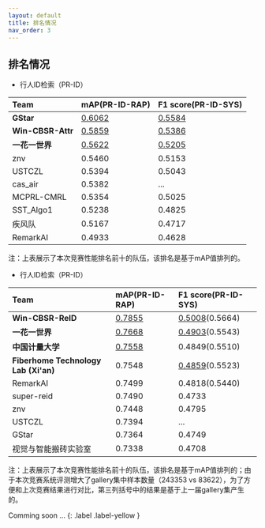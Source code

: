 ```yaml
---
layout: default
title: 排名情况
nav_order: 3
---
```


## 排名情况

* 行人ID检索（PR-ID）

|Team|mAP(PR-ID-RAP)|F1 score(PR-ID-SYS)|
|:----|:----|:----|
|**GStar**|<u>0.6062</u>|<u>0.5584</u>|
|**Win-CBSR-Attr**|<u>0.5859</u>|<u>0.5386</u>|
|**一花一世界**|<u>0.5622</u>|<u>0.5205</u>|
|znv|0.5460|0.5153|
|USTCZL|0.5394|0.5043|
|cas_air|0.5382|...|
|MCPRL-CMRL|0.5354|0.5025|
|SST_Algo1|0.5238|0.4825|
|疾风队|0.5167|0.4717|
|RemarkAI|0.4933|0.4628|

注：上表展示了本次竞赛性能排名前十的队伍，该排名是基于mAP值排列的。

* 行人ID检索（PR-ID）

|Team|mAP(PR-ID-RAP)|F1 score(PR-ID-SYS)|
|:----|:----|:----|
|**Win-CBSR-ReID**|<u>0.7855</u>|<u>0.5008</u>(0.5664)|
|**一花一世界**|<u>0.7668</u>|<u>0.4903</u>(0.5543)|
|**中国计量大学**|<u>0.7558</u>|0.4849(0.5510)|
|**Fiberhome Technology Lab (Xi'an)**|0.7548|<u>0.4859</u>(0.5523)|
|RemarkAI|0.7499|0.4818(0.5440)|
|super-reid|0.7490|0.4733|
|znv|0.7448|0.4795|
|USTCZL|0.7394|...|
|GStar|0.7364|0.4749|
|视觉与智能搬砖实验室|0.7338|0.4708|

注：上表展示了本次竞赛性能排名前十的队伍，该排名是基于mAP值排列的；由于本次竞赛系统评测增大了gallery集中样本数量（243353 vs 83622），为了方便和上次竞赛结果进行对比，第三列括号中的结果是基于上一届gallery集产生的。

Comming soon ...
{: .label .label-yellow }
